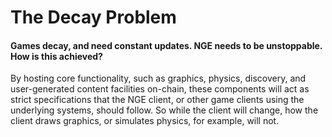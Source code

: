 # The Decay Problem

#### Games decay, and need constant updates. NGE needs to be unstoppable. How is this achieved?

By hosting core functionality, such as graphics, physics, discovery, and user-generated content facilities on-chain, these components will act as strict specifications that the NGE client, or other game clients using the underlying systems, should follow. So while the client will change, how the client draws graphics, or simulates physics, for example, will not.
